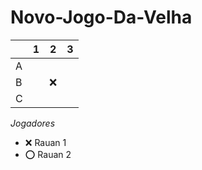 # Novo-Jogo-Da-Velha

|   | 1 | 2 | 3 |
|---|---|---|---|
| A |   |   |   |
| B |   | ❌  |   |
| C |   |   |   |

*Jogadores*

- ❌ Rauan 1  
- ⭕ Rauan 2